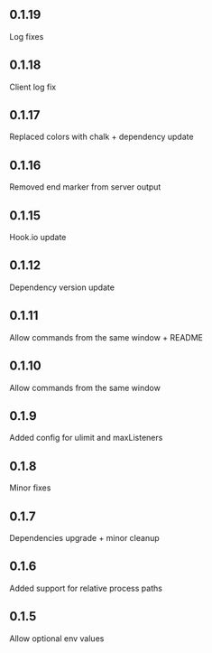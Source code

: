 0.1.19
-----
Log fixes

0.1.18
-----
Client log fix

0.1.17
-----
Replaced colors with chalk + dependency update

0.1.16
-----
Removed end marker from server output

0.1.15
-----
Hook.io update

0.1.12
-----
Dependency version update

0.1.11
-----
Allow commands from the same window + README

0.1.10
-----
Allow commands from the same window

0.1.9
-----
Added config for ulimit and maxListeners

0.1.8
-----
Minor fixes

0.1.7
-----
Dependencies upgrade + minor cleanup

0.1.6
-----
Added support for relative process paths

0.1.5
-----
Allow optional env values

